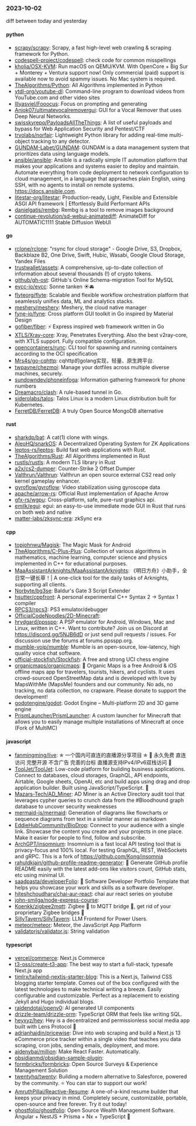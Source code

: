 ### 2023-10-02
diff between today and yesterday

#### python
* [scrapy/scrapy](https://github.com/scrapy/scrapy): Scrapy, a fast high-level web crawling & scraping framework for Python.
* [codespell-project/codespell](https://github.com/codespell-project/codespell): check code for common misspellings
* [kholia/OSX-KVM](https://github.com/kholia/OSX-KVM): Run macOS on QEMU/KVM. With OpenCore + Big Sur + Monterey + Ventura support now! Only commercial (paid) support is available now to avoid spammy issues. No Mac system is required.
* [TheAlgorithms/Python](https://github.com/TheAlgorithms/Python): All Algorithms implemented in Python
* [ytdl-org/youtube-dl](https://github.com/ytdl-org/youtube-dl): Command-line program to download videos from YouTube.com and other video sites
* [lllyasviel/Fooocus](https://github.com/lllyasviel/Fooocus): Focus on prompting and generating
* [Anjok07/ultimatevocalremovergui](https://github.com/Anjok07/ultimatevocalremovergui): GUI for a Vocal Remover that uses Deep Neural Networks.
* [swisskyrepo/PayloadsAllTheThings](https://github.com/swisskyrepo/PayloadsAllTheThings): A list of useful payloads and bypass for Web Application Security and Pentest/CTF
* [tryolabs/norfair](https://github.com/tryolabs/norfair): Lightweight Python library for adding real-time multi-object tracking to any detector.
* [GUNDAM-Labet/GUNDAM](https://github.com/GUNDAM-Labet/GUNDAM): GUNDAM is a data management system that prioritizes data using language models.
* [ansible/ansible](https://github.com/ansible/ansible): Ansible is a radically simple IT automation platform that makes your applications and systems easier to deploy and maintain. Automate everything from code deployment to network configuration to cloud management, in a language that approaches plain English, using SSH, with no agents to install on remote systems. https://docs.ansible.com.
* [litestar-org/litestar](https://github.com/litestar-org/litestar): Production-ready, Light, Flexible and Extensible ASGI API framework | Effortlessly Build Performant APIs
* [danielgatis/rembg](https://github.com/danielgatis/rembg): Rembg is a tool to remove images background
* [continue-revolution/sd-webui-animatediff](https://github.com/continue-revolution/sd-webui-animatediff): AnimateDiff for AUTOMATIC1111 Stable Diffusion WebUI

#### go
* [rclone/rclone](https://github.com/rclone/rclone): "rsync for cloud storage" - Google Drive, S3, Dropbox, Backblaze B2, One Drive, Swift, Hubic, Wasabi, Google Cloud Storage, Yandex Files
* [trustwallet/assets](https://github.com/trustwallet/assets): A comprehensive, up-to-date collection of information about several thousands (!) of crypto tokens.
* [github/gh-ost](https://github.com/github/gh-ost): GitHub's Online Schema-migration Tool for MySQL
* [evcc-io/evcc](https://github.com/evcc-io/evcc): Sonne tanken ☀️🚘
* [flyteorg/flyte](https://github.com/flyteorg/flyte): Scalable and flexible workflow orchestration platform that seamlessly unifies data, ML and analytics stacks.
* [meshery/meshery](https://github.com/meshery/meshery): Meshery, the cloud native manager
* [fyne-io/fyne](https://github.com/fyne-io/fyne): Cross platform GUI toolkit in Go inspired by Material Design
* [gofiber/fiber](https://github.com/gofiber/fiber): ⚡️ Express inspired web framework written in Go
* [XTLS/Xray-core](https://github.com/XTLS/Xray-core): Xray, Penetrates Everything. Also the best v2ray-core, with XTLS support. Fully compatible configuration.
* [opencontainers/runc](https://github.com/opencontainers/runc): CLI tool for spawning and running containers according to the OCI specification
* [Mrs4s/go-cqhttp](https://github.com/Mrs4s/go-cqhttp): cqhttp的golang实现，轻量、原生跨平台.
* [twpayne/chezmoi](https://github.com/twpayne/chezmoi): Manage your dotfiles across multiple diverse machines, securely.
* [sundowndev/phoneinfoga](https://github.com/sundowndev/phoneinfoga): Information gathering framework for phone numbers
* [Dreamacro/clash](https://github.com/Dreamacro/clash): A rule-based tunnel in Go.
* [siderolabs/talos](https://github.com/siderolabs/talos): Talos Linux is a modern Linux distribution built for Kubernetes.
* [FerretDB/FerretDB](https://github.com/FerretDB/FerretDB): A truly Open Source MongoDB alternative

#### rust
* [sharkdp/bat](https://github.com/sharkdp/bat): A cat(1) clone with wings.
* [AleoHQ/snarkOS](https://github.com/AleoHQ/snarkOS): A Decentralized Operating System for ZK Applications
* [leptos-rs/leptos](https://github.com/leptos-rs/leptos): Build fast web applications with Rust.
* [TheAlgorithms/Rust](https://github.com/TheAlgorithms/Rust): All Algorithms implemented in Rust
* [rustls/rustls](https://github.com/rustls/rustls): A modern TLS library in Rust
* [a2x/cs2-dumper](https://github.com/a2x/cs2-dumper): Counter-Strike 2 Offset Dumper
* [Valthrun/Valthrun](https://github.com/Valthrun/Valthrun): Valthrun an open source external CS2 read only kernel gameplay enhancer.
* [gyroflow/gyroflow](https://github.com/gyroflow/gyroflow): Video stabilization using gyroscope data
* [apache/arrow-rs](https://github.com/apache/arrow-rs): Official Rust implementation of Apache Arrow
* [gfx-rs/wgpu](https://github.com/gfx-rs/wgpu): Cross-platform, safe, pure-rust graphics api.
* [emilk/egui](https://github.com/emilk/egui): egui: an easy-to-use immediate mode GUI in Rust that runs on both web and native
* [matter-labs/zksync-era](https://github.com/matter-labs/zksync-era): zkSync era

#### cpp
* [topjohnwu/Magisk](https://github.com/topjohnwu/Magisk): The Magic Mask for Android
* [TheAlgorithms/C-Plus-Plus](https://github.com/TheAlgorithms/C-Plus-Plus): Collection of various algorithms in mathematics, machine learning, computer science and physics implemented in C++ for educational purposes.
* [MaaAssistantArknights/MaaAssistantArknights](https://github.com/MaaAssistantArknights/MaaAssistantArknights): 《明日方舟》小助手，全日常一键长草！| A one-click tool for the daily tasks of Arknights, supporting all clients.
* [Norbyte/bg3se](https://github.com/Norbyte/bg3se): Baldur's Gate 3 Script Extender
* [hsutter/cppfront](https://github.com/hsutter/cppfront): A personal experimental C++ Syntax 2 -> Syntax 1 compiler
* [RPCS3/rpcs3](https://github.com/RPCS3/rpcs3): PS3 emulator/debugger
* [OfficialCodeNoodles/2D-Minecraft](https://github.com/OfficialCodeNoodles/2D-Minecraft): 
* [hrydgard/ppsspp](https://github.com/hrydgard/ppsspp): A PSP emulator for Android, Windows, Mac and Linux, written in C++. Want to contribute? Join us on Discord at https://discord.gg/5NJB6dD or just send pull requests / issues. For discussion use the forums at forums.ppsspp.org.
* [mumble-voip/mumble](https://github.com/mumble-voip/mumble): Mumble is an open-source, low-latency, high quality voice chat software.
* [official-stockfish/Stockfish](https://github.com/official-stockfish/Stockfish): A free and strong UCI chess engine
* [organicmaps/organicmaps](https://github.com/organicmaps/organicmaps): 🍃 Organic Maps is a free Android & iOS offline maps app for travelers, tourists, hikers, and cyclists. It uses crowd-sourced OpenStreetMap data and is developed with love by MapsWithMe (MapsMe) founders and our community. No ads, no tracking, no data collection, no crapware. Please donate to support the development!
* [godotengine/godot](https://github.com/godotengine/godot): Godot Engine – Multi-platform 2D and 3D game engine
* [PrismLauncher/PrismLauncher](https://github.com/PrismLauncher/PrismLauncher): A custom launcher for Minecraft that allows you to easily manage multiple installations of Minecraft at once (Fork of MultiMC)

#### javascript
* [fanmingming/live](https://github.com/fanmingming/live): ✯ 一个国内可直连的直播源分享项目 ✯ 🔕 永久免费 直连访问 完整开源 不含广告 完善的台标 直播源支持IPv4/IPv6双栈访问 🔕
* [ToolJet/ToolJet](https://github.com/ToolJet/ToolJet): Low-code platform for building business applications. Connect to databases, cloud storages, GraphQL, API endpoints, Airtable, Google sheets, OpenAI, etc and build apps using drag and drop application builder. Built using JavaScript/TypeScript. 🚀
* [Mazars-Tech/AD_Miner](https://github.com/Mazars-Tech/AD_Miner): AD Miner is an Active Directory audit tool that leverages cypher queries to crunch data from the #Bloodhound graph database to uncover security weaknesses
* [mermaid-js/mermaid](https://github.com/mermaid-js/mermaid): Generation of diagrams like flowcharts or sequence diagrams from text in a similar manner as markdown
* [EddieHubCommunity/BioDrop](https://github.com/EddieHubCommunity/BioDrop): Connect to your audience with a single link. Showcase the content you create and your projects in one place. Make it easier for people to find, follow and subscribe.
* [ArchGPT/insomnium](https://github.com/ArchGPT/insomnium): Insomnium is a fast local API testing tool that is privacy-focus and 100% local. For testing GraphQL, REST, WebSockets and gRPC. This is a fork of https://github.com/Kong/insomnia
* [rahuldkjain/github-profile-readme-generator](https://github.com/rahuldkjain/github-profile-readme-generator): 🚀 Generate GitHub profile README easily with the latest add-ons like visitors count, GitHub stats, etc using minimal UI.
* [saadpasta/developerFolio](https://github.com/saadpasta/developerFolio): 🚀 Software Developer Portfolio Template that helps you showcase your work and skills as a software developer.
* [hiteshchoudhary/chai-aur-react](https://github.com/hiteshchoudhary/chai-aur-react): chai aur react series on youtube
* [john-smilga/node-express-course](https://github.com/john-smilga/node-express-course): 
* [Koenkk/zigbee2mqtt](https://github.com/Koenkk/zigbee2mqtt): Zigbee 🐝 to MQTT bridge 🌉, get rid of your proprietary Zigbee bridges 🔨
* [SillyTavern/SillyTavern](https://github.com/SillyTavern/SillyTavern): LLM Frontend for Power Users.
* [meteor/meteor](https://github.com/meteor/meteor): Meteor, the JavaScript App Platform
* [validatorjs/validator.js](https://github.com/validatorjs/validator.js): String validation

#### typescript
* [vercel/commerce](https://github.com/vercel/commerce): Next.js Commerce
* [t3-oss/create-t3-app](https://github.com/t3-oss/create-t3-app): The best way to start a full-stack, typesafe Next.js app
* [timlrx/tailwind-nextjs-starter-blog](https://github.com/timlrx/tailwind-nextjs-starter-blog): This is a Next.js, Tailwind CSS blogging starter template. Comes out of the box configured with the latest technologies to make technical writing a breeze. Easily configurable and customizable. Perfect as a replacement to existing Jekyll and Hugo individual blogs.
* [raidendotai/openv0](https://github.com/raidendotai/openv0): AI generated UI components
* [drizzle-team/drizzle-orm](https://github.com/drizzle-team/drizzle-orm): TypeScript ORM that feels like writing SQL.
* [heyxyz/hey](https://github.com/heyxyz/hey): Hey is a decentralized and permissionless social media app built with Lens Protocol 🌿
* [adrianhajdin/pricewise](https://github.com/adrianhajdin/pricewise): Dive into web scraping and build a Next.js 13 eCommerce price tracker within a single video that teaches you data scraping, cron jobs, sending emails, deployment, and more.
* [aidenybai/million](https://github.com/aidenybai/million): Make React Faster. Automatically.
* [obsidianmd/obsidian-sample-plugin](https://github.com/obsidianmd/obsidian-sample-plugin): 
* [formbricks/formbricks](https://github.com/formbricks/formbricks): Open Source Surveys & Experience Management Solution
* [twentyhq/twenty](https://github.com/twentyhq/twenty): Building a modern alternative to Salesforce, powered by the community. ⭐️ You can star to support our work!
* [AmruthPillai/Reactive-Resume](https://github.com/AmruthPillai/Reactive-Resume): A one-of-a-kind resume builder that keeps your privacy in mind. Completely secure, customizable, portable, open-source and free forever. Try it out today!
* [ghostfolio/ghostfolio](https://github.com/ghostfolio/ghostfolio): Open Source Wealth Management Software. Angular + NestJS + Prisma + Nx + TypeScript 🤍
